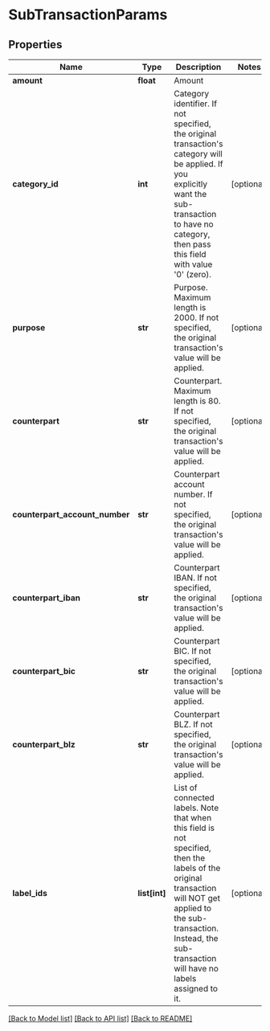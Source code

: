 # SubTransactionParams

## Properties
Name | Type | Description | Notes
------------ | ------------- | ------------- | -------------
**amount** | **float** | Amount | 
**category_id** | **int** | Category identifier. If not specified, the original transaction&#39;s category will be applied. If you explicitly want the sub-transaction to have no category, then pass this field with value &#39;0&#39; (zero). | [optional] 
**purpose** | **str** | Purpose. Maximum length is 2000. If not specified, the original transaction&#39;s value will be applied. | [optional] 
**counterpart** | **str** | Counterpart. Maximum length is 80. If not specified, the original transaction&#39;s value will be applied. | [optional] 
**counterpart_account_number** | **str** | Counterpart account number. If not specified, the original transaction&#39;s value will be applied. | [optional] 
**counterpart_iban** | **str** | Counterpart IBAN. If not specified, the original transaction&#39;s value will be applied. | [optional] 
**counterpart_bic** | **str** | Counterpart BIC. If not specified, the original transaction&#39;s value will be applied. | [optional] 
**counterpart_blz** | **str** | Counterpart BLZ. If not specified, the original transaction&#39;s value will be applied. | [optional] 
**label_ids** | **list[int]** | List of connected labels. Note that when this field is not specified, then the labels of the original transaction will NOT get applied to the sub-transaction. Instead, the sub-transaction will have no labels assigned to it. | [optional] 

[[Back to Model list]](../README.md#documentation-for-models) [[Back to API list]](../README.md#documentation-for-api-endpoints) [[Back to README]](../README.md)


